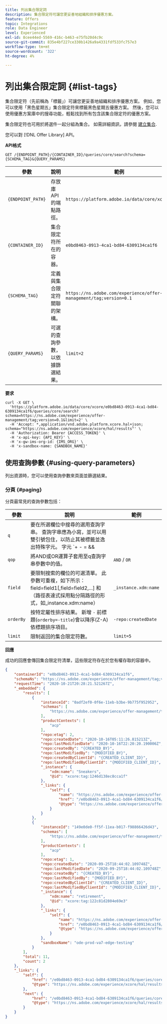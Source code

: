 ```yaml
---
title: 列出集合限定詞
description: 集合限定符可讓您更妥善地組織和排序優惠方案。
feature: Offers
topic: Integrations
role: Data Engineer
level: Experienced
exl-id: 8cee44ed-5569-416c-b463-e75fb20d4c9c
source-git-commit: 835e4bf227ce330b1426a9a4331fdf533fc757e3
workflow-type: tm+mt
source-wordcount: '322'
ht-degree: 4%

---
```


# 列出集合限定詞 {#list-tags}

集合限定符（先前稱為「標籤」）可讓您更妥善地組織和排序優惠方案。 例如，您可以使用「黑色星期五」集合限定符來標籤黑色星期五優惠方案。 然後，您可以使用優惠方案庫中的搜尋功能，輕鬆找到所有包含該集合限定符的優惠方案。

集合限定符也可用於將選件一起分組為集合。 如需詳細資訊，請參閱 [建立集合](../../../offer-library/creating-collections.md).

您可以對 [!DNL Offer Library] API。

**API格式**

```http
GET /{ENDPOINT_PATH}/{CONTAINER_ID}/queries/core/search?schema={SCHEMA_TAG}&{QUERY_PARAMS}
```

| 參數 | 說明 | 範例 |
| --------- | ----------- | ------- |
| `{ENDPOINT_PATH}` | 存放庫API的端點路徑。 | `https://platform.adobe.io/data/core/xcore/` |
| `{CONTAINER_ID}` | 集合限定符所在的容器。 | `e0bd8463-0913-4ca1-bd84-6309134ca1f6` |
| `{SCHEMA_TAG}` | 定義與集合限定符關聯的架構。 | `https://ns.adobe.com/experience/offer-management/tag;version=0.1` |
| `{QUERY_PARAMS}` | 可選的查詢參數，以依據篩選結果。 | `limit=2` |

**要求**

```shell
curl -X GET \
  'https://platform.adobe.io/data/core/xcore/e0bd8463-0913-4ca1-bd84-6309134ca1f6/queries/core/search?schema=https://ns.adobe.com/experience/offer-management/tag;version=0.1&limit=2' \
  -H 'Accept: *,application/vnd.adobe.platform.xcore.hal+json; schema="https://ns.adobe.com/experience/xcore/hal/results"' \
  -H 'Authorization: Bearer {ACCESS_TOKEN}' \
  -H 'x-api-key: {API_KEY}' \
  -H 'x-gw-ims-org-id: {IMS_ORG}' \
  -H 'x-sandbox-name: {SANDBOX_NAME}'
```

## 使用查詢參數 {#using-query-parameters}

列出資源時，您可以使用查詢參數來頁面並篩選結果。

### 分頁 {#paging}

分頁最常見的查詢參數包括：

| 參數 | 說明 | 範例 |
| --------- | ----------- | ------- |
| `q` | 要在所選欄位中搜尋的選用查詢字串。 查詢字串應為小寫，並可以用雙引號包住，以防止其被標籤並逸出特殊字元。 字元 `+ - = && || > < ! ( ) { } [ ] ^ \" ~ * ? : \ /` 有特殊意義，且在出現在查詢字串時應以反斜線逸出。 | 網站JSON |
| `qop` | 將AND或OR運算子套用至q查詢字串參數中的值。 | `AND` / `OR` |
| `field` | 要限制搜索的欄位的可選清單。 此參數可重複，如下所示：field=field1[,field=field2,...] 和（路徑表達式採用點分隔路徑的形式，如_instance.xdm:name） | `_instance.xdm:name` |
| `orderBy` | 按特定屬性排序結果。 新增 `-` 前標題(`orderby=-title`)會以降序(Z-A)依標題排序項目。 | `-repo:createdDate` |
| `limit` | 限制返回的集合限定符數。 | `limit=5` |

**回應**

成功的回應會傳回集合限定符清單，這些限定符存在於您有權存取的容器中。

```json
{
    "containerId": "e0bd8463-0913-4ca1-bd84-6309134ca1f6",
    "schemaNs": "https://ns.adobe.com/experience/offer-management/tag;version=0.1",
    "requestTime": "2020-10-21T20:28:21.521267Z",
    "_embedded": {
        "results": [
            {
                "instanceId": "0adf2ef0-0f6e-11eb-b3be-9b775f952952",
                "schemas": [
                    "https://ns.adobe.com/experience/offer-management/tag;version=0.1"
                ],
                "productContexts": [
                    "acp"
                ],
                "repo:etag": 2,
                "repo:createdDate": "2020-10-16T05:11:26.815213Z",
                "repo:lastModifiedDate": "2020-10-16T22:20:20.190006Z",
                "repo:createdBy": "{CREATED_BY}",
                "repo:lastModifiedBy": "{MODIFIED_BY}",
                "repo:createdByClientId": "{CREATED_CLIENT_ID}",
                "repo:lastModifiedByClientId": "{MODIFIED_CLIENT_ID}",
                "_instance": {
                    "xdm:name": "Sneakers",
                    "@id": "xcore:tag:1246d138ec8cca1f"
                },
                "_links": {
                    "self": {
                        "name": "https://ns.adobe.com/experience/offer-management/tag;version=0.1#0adf2ef0-0f6e-11eb-b3be-9b775f952952",
                        "href": "/e0bd8463-0913-4ca1-bd84-6309134ca1f6/instances/0adf2ef0-0f6e-11eb-b3be-9b775f952952",
                        "@type": "https://ns.adobe.com/experience/offer-management/tag;version=0.1"
                    }
                }
            },
            {
                "instanceId": "149e0de0-ff5f-11ea-b017-f98866426d43",
                "schemas": [
                    "https://ns.adobe.com/experience/offer-management/tag;version=0.1"
                ],
                "productContexts": [
                    "acp"
                ],
                "repo:etag": 1,
                "repo:createdDate": "2020-09-25T18:44:02.109748Z",
                "repo:lastModifiedDate": "2020-09-25T18:44:02.109748Z",
                "repo:createdBy": "{CREATED_BY}",
                "repo:lastModifiedBy": "{MODIFIED_BY}",
                "repo:createdByClientId": "{CREATED_CLIENT_ID}",
                "repo:lastModifiedByClientId": "{MODIFIED_CLIENT_ID}",
                "_instance": {
                    "xdm:name": "retirement",
                    "@id": "xcore:tag:122c81d2804e69e3"
                },
                "_links": {
                    "self": {
                        "name": "https://ns.adobe.com/experience/offer-management/tag;version=0.1#149e0de0-ff5f-11ea-b017-f98866426d43",
                        "href": "/e0bd8463-0913-4ca1-bd84-6309134ca1f6/instances/149e0de0-ff5f-11ea-b017-f98866426d43",
                        "@type": "https://ns.adobe.com/experience/offer-management/tag;version=0.1"
                    }
                },
                "sandboxName": "ode-prod-va7-edge-testing"
            }
        ],
        "total": 11,
        "count": 2
    },
    "_links": {
        "self": {
            "href": "/e0bd8463-0913-4ca1-bd84-6309134ca1f6/queries/core/search?schema=https://ns.adobe.com/experience/offer-management/tag;version=0.1&limit=2",
            "@type": "https://ns.adobe.com/experience/xcore/hal/results"
        },
        "next": {
            "href": "/e0bd8463-0913-4ca1-bd84-6309134ca1f6/queries/core/search?start=149e0de0-ff5f-11ea-b017-f98866426d43&orderby=instanceId&schema=https://ns.adobe.com/experience/offer-management/tag;version=0.1&limit=2",
            "@type": "https://ns.adobe.com/experience/xcore/hal/results"
        }
    }
}
```
